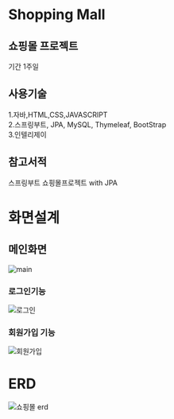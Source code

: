 # Shopping Mall

## 쇼핑몰 프로젝트
기간 1주일

## 사용기술
1.자바,HTML,CSS,JAVASCRIPT<br>
2.스프링부트, JPA, MySQL, Thymeleaf, BootStrap<br>
3.인텔리제이

## 참고서적
스프링부트 쇼핑몰프로젝트 with JPA

# 화면설계
## 메인화면
![main](https://user-images.githubusercontent.com/96603612/208228230-15486356-901d-4816-a4c2-97bdbd512b72.png)

### 로그인기능
![로그인](https://user-images.githubusercontent.com/96603612/208228356-8074e82f-a231-4a25-8bff-5ebadb9fd7b6.png)

### 회원가입 기능
![회원가입](https://user-images.githubusercontent.com/96603612/208228357-ed014cab-243b-4861-8342-a6e65c3cf93c.png)
# ERD
![쇼핑몰 erd](https://user-images.githubusercontent.com/96603612/208227946-d9ccbd24-2b8a-4e16-b764-1b47ac980d88.png)
